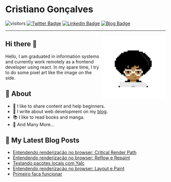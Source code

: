 
# Cristiano Gonçalves
![visitors](https://visitor-badge.laobi.icu/badge?page_id=crisgon)
[![Twitter Badge](https://img.shields.io/badge/-@Gonkristiano-1ca0f1?style=flat-square&labelColor=1ca0f1&logo=twitter&logoColor=white&link=https://twitter.com/cristiano-gonçalves)](https://twitter.com/Gonkristiano) [![Linkedin Badge](https://img.shields.io/badge/cristiano-gon%C3%A7alves-blue?style=flat-square&logo=Linkedin&logoColor=white&link=https://www.linkedin.com/in/cristiano-gon%C3%A7alves/)](https://www.linkedin.com/in/cristiano-gonçalves/) 
[![Blog Badge](https://img.shields.io/badge/Site-cristiano.dev-red)](https://cristiano.dev/)
<!---[![Twitch Badge](https://img.shields.io/badge/Lives-Twitch-blueviolet)](https://www.twitch.tv/cristiano_gon)
 [![Gmail Badge](https://img.shields.io/badge/-kristiano.gon@gmail.com-c14438?style=flat-square&logo=Gmail&logoColor=white&link=mailto:kristiano.gon@gmail.com)](mailto:kristiano.gon@gmail.com)-->

---
<img align='right' src='https://raw.githubusercontent.com/crisgon/crisgon/master/cristiano.png' width='200"'>

## Hi there 👋           
Hello, I am graduated in information systems and currently work remotely as a frontend developer using react. In my spare time, I try to do some pixel art like the image on the side.

## 🧐 About
- 😬 I like to share content and help beginners.
- 📖 I write about web development on my [blog](https://www.crisgon.dev/blog).
- 📚 I like to read books and manga.
- 🔁 And Many More...
<!---- 📺 I am currently one of the organizers of the [Love Bits](https://linktr.ee/love_bits) meetup.-->
<!----- 🎨 I do some pixel arts and post on my [twitter](https://twitter.com/Gonkristiano) and [instagram](https://t.co/09C4BM74kU?amp=1 "https://www.instagram.com/p1xel_dust/").-->


## 🚀 My Latest Blog Posts

<!-- BLOG:START -->
- [Entendendo renderização no browser: Critical Render Path](https://www.cristiano.dev/blog/2025-09-05-processo-renderizacao-no-browser-critical-render-path)
- [Entendendo renderização no browser: Reflow e Repaint](https://www.cristiano.dev/blog/2025-09-02-processo-renderizacao-no-browser-repaint-reflow)
- [Testando pacotes locais com Yalc](https://www.cristiano.dev/blog/2025-07-27-testando-pacotes-locais-com-yalc)
- [Entendendo renderização no browser: Layout e Paint](https://www.cristiano.dev/blog/2025-02-20-processo-renderizacao-no-browser-layout-paint)
- [Primeiro faça funcionar](https://www.cristiano.dev/blog/2025-01-27-primeiro-faca-funcionar)
<!-- BLOG:END -->


<!--  ## 📈 My Github Stats

<a href="http://www.github.com/crisgon"><img src="https://github-readme-streak-stats.herokuapp.com/?user=crisgon&stroke=ffffff&background=1c1917&ring=e74c3c&fire=e74c3c&currStreakNum=ffffff&currStreakLabel=e74c3c&sideNums=ffffff&sideLabels=ffffff&dates=ffffff&hide_border=true" /></a>

<!---<a href="http://www.github.com/crisgon"><img src="https://github-readme-stats.vercel.app/api?username=crisgon&show_icons=true&hide=&count_private=true&title_color=fff&text_color=ffffff&icon_color=e74c3c&bg_color=e74c3c&hide_border=true&show_icons=true" alt="crisgon's GitHub stats" /></a>
-->

<!-- ## 🗃️ My Top Languages 

<a href="https://github.com/crisgon" align="left"><img src="https://github-readme-stats.vercel.app/api/top-langs/?username=crisgon&langs_count=10&title_color=0891b2&text_color=ffffff&icon_color=0891b2&bg_color=1c1917&hide_border=true&locale=en&custom_title=Top%20%Languages" alt="Top Languages" /></a> -->

